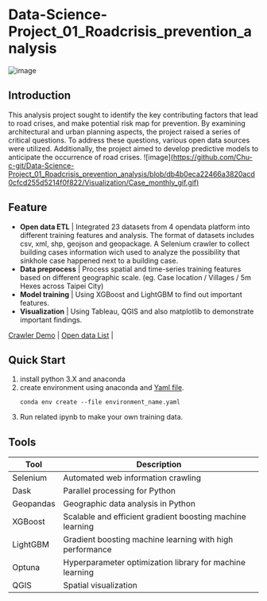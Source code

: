 # Data-Science-Project_01_Roadcrisis_prevention_analysis

![image](https://github.com/Chu-c-git/Data-Science-Project_01_Roadcrisis_prevention_analysis/assets/141092596/a99e1bde-9662-40a7-81cf-85b253d76c74)

## Introduction
This analysis project sought to identify the key contributing factors that lead to road crises, and make potential risk map for prevention. By examining architectural and urban planning aspects, the project raised a series of critical questions. To address these questions, various open data sources were utilized. Additionally, the project aimed to develop predictive models to anticipate the occurrence of road crises.
![image][(https://github.com/Chu-c-git/Data-Science-Project_01_Roadcrisis_prevention_analysis/blob/db4b0eca22466a3820acd0cfcd255d5214f0f822/Visualization/Case_monthly_gif.gif)](https://github.com/Chu-c-git/Data-Science-Project_01_Roadcrisis_prevention_analysis/blob/main/Visualization/Hotspot_map.gif)

## Feature

- **Open data ETL** | Integrated 23 datasets from 4 opendata platform into different training features and analysis. The format of datasets includes csv, xml, shp, geojson and geopackage. A Selenium crawler to collect building cases information wich used to analyze the possibility that sinkhole case happened next to a building case.
- **Data preprocess** | Process spatial and time-series training features based on different geographic scale. (eg. Case location / Villages / 5m Hexes across Taipei City)
- **Model training** | Using XGBoost and LightGBM to find out important features.
- **Visualization** | Using Tableau, QGIS and also matplotlib to demonstrate important findings.

[Crawler Demo](https://reurl.cc/0v6X1Y) | [Open data List](https://github.com/Chu-c-git/Data-Science-Project_01_Roadcrisis_prevention_analysis/blob/main/Opendata_list.xlsx) |

## Quick Start
1. install python 3.X and anaconda
2. create environment using anaconda and [Yaml file](https://github.com/Chu-c-git/Data-Science-Project_01_Roadcrisis_prevention_analysis/blob/main/practice_02_environment.yml).
   ```
   conda env create --file environment_name.yaml
   ```
4. Run related ipynb to make your own training data.

## Tools
| Tool | Description |
|---|---|
| Selenium | Automated web information crawling |
| Dask | Parallel processing for Python |
| Geopandas | Geographic data analysis in Python |
| XGBoost | Scalable and efficient gradient boosting machine learning |
| LightGBM | Gradient boosting machine learning with high performance |
| Optuna | Hyperparameter optimization library for machine learning |
| QGIS | Spatial visualization |

